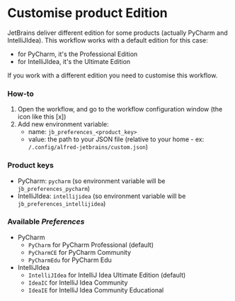 # Customise product Edition

JetBrains deliver different edition for some products (actually PyCharm and IntelliJIdea). This workflow works with a default edition for this case:

- for PyCharm, it's the Professional Edition
- for IntelliJIdea, it's the Ultimate Edition

If you work with a different edition you need to customise this workflow.

### How-to

1. Open the workflow, and go to the workflow configuration window (the icon like this [x])
2. Add new environment variable:
   - name: `jb_preferences_<product_key>`
   - value: the path to your JSON file (relative to your home - ex: `/.config/alfred-jetbrains/custom.json`)

### Product keys

- PyCharm: `pycharm` (so environment variable will be `jb_preferences_pycharm`)
- IntelliJIdea: `intellijidea` (so environment variable will be `jb_preferences_intellijidea`)

### Available _Preferences_

- PyCharm
  - `PyCharm` for PyCharm Professional (default)
  - `PyCharmCE` for PyCharm Community
  - `PyCharmEdu` for PyCharm Edu
- IntelliJIdea
  - `IntelliJIdea` for IntelliJ Idea Ultimate Edition (default)
  - `IdeaIC` for IntelliJ Idea Community
  - `IdeaIE` for IntelliJ Idea Community Educational
